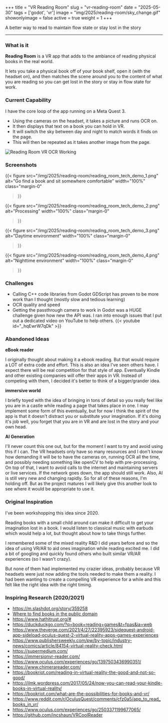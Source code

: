 +++
title = "VR Reading Room"
slug = "vr-reading-room"
date = "2025-05-30"
tags = ['godot', 'vr']
image = "img/2025/reading-room/sky_change.gif"
showonlyimage = false
active = true
weight = 1
+++

A better way to read to maintain flow state or stay lost in the story
<!--more-->
---

### What is it

**Reading Room** is a VR app that adds to the ambiance of reading physical books in the real world.

It lets you take a physical book off of your book shelf, open it (with the headset
on), and then matches the scene around you to the content of what you are reading so you can get
lost in the story or stay in flow state for work.


### Current Capability

I have the core loop of the app running on a Meta Quest 3.

* Using the cameras on the headset, it takes a picture and runs OCR on.
* It then displays that text on a book you can hold in VR.
* It will switch the sky between day and night to match words it finds on the page.
* This will then be repeated as it takes another image from the page.

![Reading Room VR OCR Working](/img/2025/reading-room/devlog_0.gif)

### Screenshots

{{< figure
  src="/img/2025/reading-room/reading_room_tech_demo_1.png"
  alt="Go find a book and sit somewhere comfortable"
  width="100%"
  class="margin-0"
>}}

{{< figure
  src="/img/2025/reading-room/reading_room_tech_demo_2.png"
  alt="Processing"
  width="100%"
  class="margin-0"
>}}

{{< figure
  src="/img/2025/reading-room/reading_room_tech_demo_3.png"
  alt="Daytime environment"
  width="100%"
  class="margin-0"
>}}

{{< figure
  src="/img/2025/reading-room/reading_room_tech_demo_4.png"
  alt="Nighttime environment"
  width="100%"
  class="margin-0"
>}}

### Challenges

* Calling C++ code libraries from Godot GDScript has proven to be more work than I thought (mostly
  slow and tedious learning)
* OCR quality and speed
* Getting the passthrough camera to work in Godot was a HUGE challenge given how new the API was. I ran into enough issues that I
  put out a dedicated video on YouTube to help others. {{< youtube id="_hqEwrW7qDk" >}}

### Abandoned Ideas

**eBook reader**

I originally thought about making it a ebook reading. But that would require a LOT of extra code
and effort. This is also an idea I've seen others have. I expect there will be real competition for that style of app.
Eventually Kindle and other existing companies will offer their apps in VR. Instead of competing
with them, I decided it's better to think of a bigger/grander idea.

**immersive world**

I briefly toyed with the idea of bringing in tons of detail so you really feel like you are in a castle while reading a page that
takes place in one. I may implement some form of this eventually, but for now I think the spirit of the app is that it doesn't
distract you or substitute your imagination. If it's doing it's job well, you forget that you are in VR and are lost in the story
and your own head.

**AI Generation**

I'll never count this one out, but for the moment I want to try and avoid using this if I can. The VR headsets only have so many
resources and I don't know how demanding it will be to have the cameras on, running OCR all the time, and possibly needing
something like openCV to help with pre-processing. On top of that, I want to avoid calls to the internet and maintaining servers
or live services. If the network goes down, the app should still work. Also, AI is still very new and changing rapidly. So for all
of these reasons, I'm holding off. But as the project matures I will likely give this another look to see where it would be
appropriate to use it.

### Original Inspiration

I've been workshopping this idea since 2020.

Reading books with a small child around can make it difficult to get your imagination lost in a book. I would listen to classical
music with earbuds which would help a lot, but thought about how to take things further.

I remembered some of the mixed reality R&D I did years before and so the idea of using VR/AR to aid ones imagination while 
reading excited me. I did a bit of googling and quickly found others who built similar VR/AR experiences (so I wasn't crazy). 

But none of them had implemented my crazier ideas, probably because VR headsets were just now adding the tools needed to make 
them a reality. I had been wanting to create a compelling VR experience for a while and this felt like the right idea with the 
right timing.

### Inspiring Research (2020/2021)
* https://m.slashdot.org/story/359258
* [Where to find books in the public domain](https://www.vice.com/en/article/kz4e3e/millions-of-books-are-secretly-in-the-public-domain-you-can-download-them-free)
* https://www.hathitrust.org/#
* https://duckduckgo.com/?q=book+reading+games&t=fpas&ia=web
* https://www.theverge.com/2021/4/27/22395923/sidequest-android-app-sideload-oculus-quest-2-virtual-reality-apps-games-experiences
* https://www.publishersweekly.com/pw/by-topic/industry-news/comics/article/84154-virtual-reality-check.html
* https://supermedium.com/
* https://immersionvr-reader.com/
* https://www.oculus.com/experiences/go/1397503436990351/
* https://www.chimerareader.com/
* https://bookriot.com/reading-in-virtual-reality-the-good-and-not-so-good/
* https://ilmk.wordpress.com/2017/05/24/now-you-can-read-your-kindle-books-in-virtual-reality/
* https://bookriot.com/what-are-the-possibilities-for-books-and-vr/
* https://www.reddit.com/r/OculusQuest/comments/cfz0a5/app_to_read_books_in_vr/
* https://www.oculus.com/experiences/go/2503371199677065/
* https://github.com/incshaun/VRCoolReader
